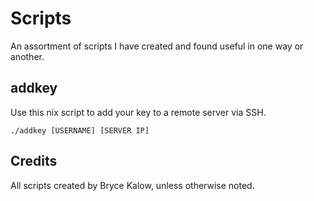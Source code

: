 Scripts
======

An assortment of scripts I have created and found useful in one way or another.


addkey
-----

Use this nix script to add your key to a remote server via SSH.

```
./addkey [USERNAME] [SERVER IP]
```

Credits
------

All scripts created by Bryce Kalow, unless otherwise noted.


